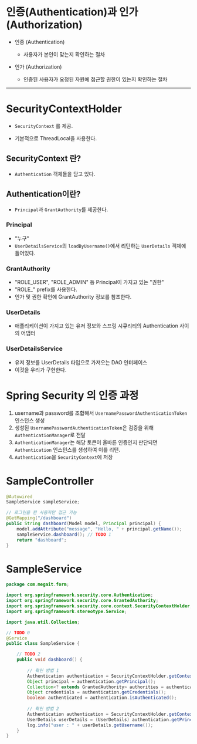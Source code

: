 

# 인증(Authentication)과 인가(Authorization)

- 인증 (Authentication)
  - 사용자가 본인이 맞는지 확인하는 절차

- 인가 (Authorization)
  - 인증된 사용자가 요청된 자원에 접근할 권한이 있는지 확인하는 절차

****



# SecurityContextHolder

- `SecurityContext` 를 제공.

- 기본적으로 ThreadLocal을 사용한다.

  

## SecurityContext 란?

- `Authentication` 객체들을 담고 있다.



## Authentication이란?

- `Principal`과 `GrantAuthority`를 제공한다.



### Principal 

- "누구"
- `UserDetailsService`의 `loadByUsername()`에서 리턴하는 `UserDetails` 객체에 들어있다.



### GrantAuthority

- "ROLE_USER", "ROLE_ADMIN" 등 Principal이 가지고 있는 "권한"
- "ROLE_" prefix를 사용한다.
- 인가 및 권한 확인에 GrantAuthority 정보를 참조한다.



### UserDetails

- 애플리케이션이 가지고 있는 유저 정보와 스프링 시큐리티의 Authentication 사이의 어댑터



### UserDetailsService

- 유저 정보를 UserDetails 타입으로 가져오는 DAO 인터페이스
- 이것을 우리가 구현한다.



# Spring Security 의 인증 과정

1. username과 password를 조합해서 `UsernamePasswordAuthenticationToken` 인스턴스 생성
2. 생성된 `UsernamePasswordAuthenticationToken`은 검증을 위해 `AuthenticationManager`로 전달
3. `AuthenticationManager`는 해당 토큰이 올바른 인증인지 판단되면 `Authentication` 인스턴스를 생성하여 이를 리턴.
4. `Authentication`을 `SecurityContext`에 저장



# SampleController

```java
@Autowired
SampleService sampleService;

// 로그인을 한 사용자만 접근 가능
@GetMapping("/dashboard")
public String dashboard(Model model, Principal principal) {
    model.addAttribute("message", "Hello, " + principal.getName());
    sampleService.dashboard(); // TODO 1
    return "dashboard";
}
```



# SampleService	

```java
package com.megait.form;

import org.springframework.security.core.Authentication;
import org.springframework.security.core.GrantedAuthority;
import org.springframework.security.core.context.SecurityContextHolder;
import org.springframework.stereotype.Service;

import java.util.Collection;

// TODO 0
@Service
public class SampleService {

    // TODO 2
    public void dashboard() {
        
        // 확인 방법 1
        Authentication authentication = SecurityContextHolder.getContext().getAuthentication();
        Object principal = authentication.getPrincipal();
        Collection<? extends GrantedAuthority> authorities = authentication.getAuthorities();
        Object credentials = authentication.getCredentials();
        boolean authenticated = authentication.isAuthenticated();
        
        // 확인 방법 2
        Authentication authentication = SecurityContextHolder.getContext().getAuthentication();
        UserDetails userDetails = (UserDetails) authentication.getPrincipal();
        log.info("user : " + userDetails.getUsername());
    }
}
```




